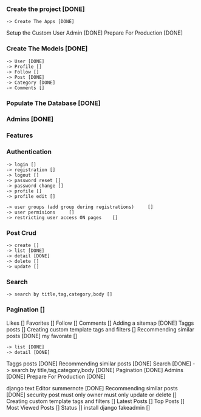  ### Create the project [DONE]
    -> Create The Apps [DONE]
 Setup the Custom User Admin [DONE]
 Prepare For Production [DONE]

### Create The Models  [DONE]
    -> User [DONE]
    -> Profile []
    -> Follow []
    -> Post [DONE]
    -> Category [DONE]
    -> Comments []
<!--     -> Tag []
    -> TaggedItem [] -->

 ### Populate The Database [DONE]
 ### Admins [DONE]

### Features

 ### Authentication
    -> login []
    -> registration []
    -> logout []
    -> password reset []
    -> password change []
    -> profile []
    -> profile edit []

    -> user groups (add group during registrations)     []
    -> user permisions     []
    -> restricting user access ON pages    []

### Post Crud
    -> create []
    -> list [DONE]
    -> detail [DONE]
    -> delete []
    -> update []

### Search
    -> search by title,tag,category,body []

### Pagination    []
 Likes     []
 Favorites     []
 Follow    []
 Comments      []
 Adding a sitemap      [DONE]
 Taggs posts    []
 Creating custom template tags and filters     []
 Recommending similar posts    [DONE]
 my favorate []


<!-- INITIAL RELEASE -->
    -> list [DONE]
    -> detail [DONE]
 Taggs posts    [DONE]
 Recommending similar posts    [DONE]
 Search [DONE]
    -> search by title,tag,category,body [DONE]
 Pagination   [DONE]
 Admins [DONE]
 Prepare For Production [DONE]
 <!-- gitignore, heroku, postgress setup, add url link [DONE] -->

<!-- Second Release  -->
 django text Editor  summernote [DONE]
 Recommending similar posts    [DONE]
 security post must only owner must only update or delete []
 Creating custom template tags and filters     []
 Latest Posts []
 Top Posts []
 Most Viewed Posts []
 Status []
 install django fakeadmin []